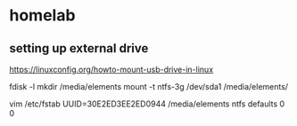 # homelab

## setting up external drive
https://linuxconfig.org/howto-mount-usb-drive-in-linux

fdisk -l 
mkdir /media/elements
mount -t ntfs-3g /dev/sda1 /media/elements/

vim /etc/fstab 
UUID=30E2ED3EE2ED0944 /media/elements ntfs    defaults          0       0

